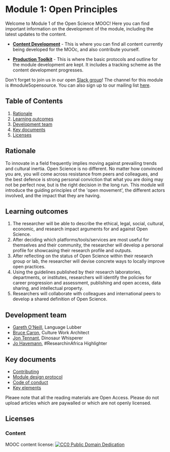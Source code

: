 # Module 1: Open Principles

Welcome to Module 1 of the Open Science MOOC! Here you can find important information on the development of the module, including the latest updates to the content.

- [**Content Development**](https://github.com/OpenScienceMOOC/Module-1-Open-Principles/tree/master/content_development) - This is where you can find all content currently being developed for the MOOc, and also contribute yourself.

- [**Production Toolkit**](https://github.com/OpenScienceMOOC/Module-1-Open-Principles/tree/master/production_toolkit) - This is where the basic protocols and outline for the module development are kept. It includes a tracking scheme as the content development progresses.

Don't forget to join us in our open [Slack group](https://openmooc-ers-slackin.herokuapp.com/)! The channel for this module is #module5opensource. You can also sign up to our mailing list [here](https://opensciencemooc.github.io/site/Contact/).

## Table of Contents

1. [Rationale](#Rationale)
2. [Learning outcomes](#Learning_outcomes)
3. [Development team](#Development_team)
4. [Key documents](#Key_documents)
5. [Licenses](#Licenses)

## Rationale <a name="Rationale"></a>

To innovate in a field frequently implies moving against prevailing trends and cultural inertia. Open Science is no different. No matter how convinced you are, you will come across resistance from peers and colleagues, and the best defence is strong personal conviction that what you are doing may not be perfect now, but is the right decision in the long run. This module will introduce the guiding principles of the 'open movement', the different actors involved, and the impact that they are having.


## Learning outcomes <a name="Learning_outcomes"></a>

1. The researcher will be able to describe the ethical, legal, social, cultural, economic, and research impact arguments for and against Open Science.
1. After deciding which platforms/tools/services are most useful for themselves and their community, the researcher will develop a personal profile for showcasing their research profile and outputs.
1. After reflecting on the status of Open Science within their research group or lab, the researcher will devise concrete ways to locally improve open practices.
1. Using the guidelines published by their research laboratories, departments, or institutes, researchers will identify the policies for career progression and assessment, publishing and open access, data sharing, and intellectual property.
1. Researchers will collaborate with colleagues and international peers to develop a shared definition of Open Science.


## Development team <a name="#Development_team"></a>

- [Gareth O'Neill](https://twitter.com/gtoneill), Language Lubber
- [Bruce Caron](https://twitter.com/junanaguy), Culture Work Architect
- [Jon Tennant](https://twitter.com/protohedgehog), Dinosaur Whisperer
- [Jo Havemann](https://twitter.com/johave), #ResearchinAfrica Highlighter

## Key documents <a name="Key_documents"></a>

- [Contributing](/CONTRIBUTING.md)
- [Module design protocol](/production_toolkit/MODULE_DESIGN_PROTOCOL.md)
- [Code of conduct](/CODE_OF_CONDUCT.md)
- [Key elements](/key_elements.md)

Pleaee note that all the reading materials are Open Access. Please do not upload articles which are paywalled or which are not openly licensed.

## Licenses <a name="Licenses"></a>

### Content 
MOOC content license: [![CC0 Public Domain Dedication](https://img.shields.io/badge/License-CC0%201.0-lightgrey.svg)](https://creativecommons.org/publicdomain/zero/1.0/)
